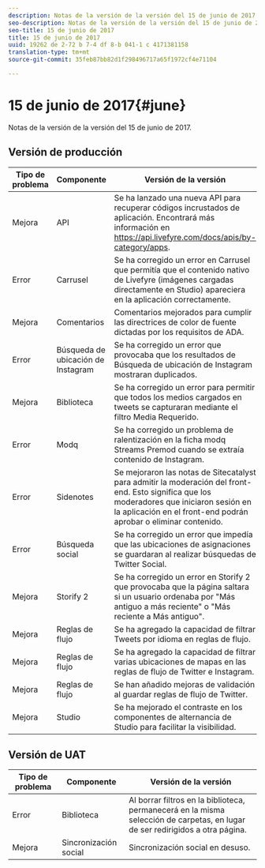 ```yaml
---
description: Notas de la versión de la versión del 15 de junio de 2017.
seo-description: Notas de la versión de la versión del 15 de junio de 2017.
seo-title: 15 de junio de 2017
title: 15 de junio de 2017
uuid: 19262 de 2-72 b 7-4 df 8-b 041-1 c 4171381158
translation-type: tm+mt
source-git-commit: 35feb87bb82d1f298496717a65f1972cf4e71104

---
```



# 15 de junio de 2017{#june}

Notas de la versión de la versión del 15 de junio de 2017.

## Versión de producción

| **Tipo de problema** | **Componente** | **Versión de la versión** |
|---|---|---|
| Mejora | API | Se ha lanzado una nueva API para recuperar códigos incrustados de aplicación. Encontrará más información en https://api.livefyre.com/docs/apis/by-category/apps. |
| Error | Carrusel | Se ha corregido un error en Carrusel que permitía que el contenido nativo de Livefyre (imágenes cargadas directamente en Studio) apareciera en la aplicación correctamente. |
| Mejora | Comentarios | Comentarios mejorados para cumplir las directrices de color de fuente dictadas por los requisitos de ADA. |
| Error | Búsqueda de ubicación de Instagram | Se ha corregido un error que provocaba que los resultados de Búsqueda de ubicación de Instagram mostraran duplicados. |
| Mejora | Biblioteca | Se ha corregido un error para permitir que todos los medios cargados en tweets se capturaran mediante el filtro Media Requerido. |
| Error | Modq | Se ha corregido un problema de ralentización en la ficha modq Streams Premod cuando se extraía contenido de Instagram. |
| Error | Sidenotes | Se mejoraron las notas de Sitecatalyst para admitir la moderación del front-end. Esto significa que los moderadores que iniciaron sesión en la aplicación en el front-end podrán aprobar o eliminar contenido. |
| Error | Búsqueda social | Se ha corregido un error que impedía que las ubicaciones de asignaciones se guardaran al realizar búsquedas de Twitter Social. |
| Mejora | Storify 2 | Se ha corregido un error en Storify 2 que provocaba que la página saltara si un usuario ordenaba por &quot;Más antiguo a más reciente&quot; o &quot;Más reciente a Más antiguo&quot;. |
| Mejora | Reglas de flujo | Se ha agregado la capacidad de filtrar Tweets por idioma en reglas de flujo. |
| Mejora | Reglas de flujo | Se ha agregado la capacidad de filtrar varias ubicaciones de mapas en las reglas de flujo de Twitter e Instagram. |
| Mejora | Reglas de flujo | Se han añadido mejoras de validación al guardar reglas de flujo de Twitter. |
| Mejora | Studio | Se ha mejorado el contraste en los componentes de alternancia de Studio para facilitar la visibilidad. |

## Versión de UAT

| **Tipo de problema** | **Componente** | **Versión de la versión** |
|---|---|---|
| Error | Biblioteca | Al borrar filtros en la biblioteca, permanecerá en la misma selección de carpetas, en lugar de ser redirigidos a otra página. |
| Mejora | Sincronización social | Sincronización social en desuso. |

